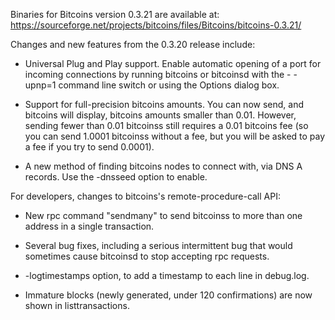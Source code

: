 Binaries for Bitcoins version 0.3.21 are available at:
  https://sourceforge.net/projects/bitcoins/files/Bitcoins/bitcoins-0.3.21/

Changes and new features from the 0.3.20 release include:

* Universal Plug and Play support.  Enable automatic opening of a port for incoming connections by running bitcoins or bitcoinsd with the - -upnp=1 command line switch or using the Options dialog box.

* Support for full-precision bitcoins amounts.  You can now send, and bitcoins will display, bitcoins amounts smaller than 0.01.  However, sending fewer than 0.01 bitcoinss still requires a 0.01 bitcoins fee (so you can send 1.0001 bitcoinss without a fee, but you will be asked to pay a fee if you try to send 0.0001).

* A new method of finding bitcoins nodes to connect with, via DNS A records. Use the -dnsseed option to enable.

For developers, changes to bitcoins's remote-procedure-call API:

* New rpc command "sendmany" to send bitcoinss to more than one address in a single transaction.

* Several bug fixes, including a serious intermittent bug that would sometimes cause bitcoinsd to stop accepting rpc requests. 

* -logtimestamps option, to add a timestamp to each line in debug.log.

* Immature blocks (newly generated, under 120 confirmations) are now shown in listtransactions.
